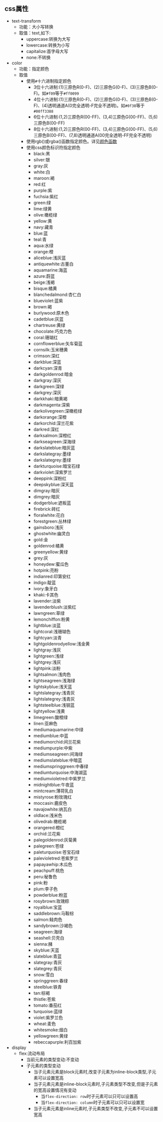 ## css属性
* text-transform
    * 功能：大小写转换
    * 取值：text,如下:
        * uppercase:转换为大写
        * lowercase:转换为小写
        * capitalize:首字母大写
        * none:不转换
* color
    * 功能：指定颜色
    * 取值
        * 使用`#`十六进制指定颜色
            * 3位十六进制:(1)三原色R(0-F)、(2)三原色G(0-F)、(3)三原色B(0-F)。如`#f09`等于`#ff0099`
            * 4位十六进制:(1)三原色R(0-F)、(2)三原色G(0-F)、(3)三原色B(0-F)、(4)透明通道A(0完全透明-F完全不透明)。如`#0f38`等于`#00ff3388`
            * 6位十六进制:(1,2)三原色R(00-FF)、(3,4)三原色G(00-FF)、(5,6)三原色B(00-FF)
            * 8位十六进制:(1,2)三原色R(00-FF)、(3,4)三原色G(00-FF)、(5,6)三原色B(00-FF)、(7,8)透明通道A(00完全透明-FF完全不透明)
        * 使用rgb()或rgba()函数指定颜色。详见[颜色函数](index.html?title=/md/web/css/文档/函数)
        * 使用css颜色标识符指定颜色 
            * black:黑
            * silver:银
            * gray:灰
            * white:白
            * maroon:褐
            * red:红
            * purple:紫
            * fuchsia:紫红
            * green:绿
            * lime:绿黄
            * olive:橄榄绿
            * yellow:黄
            * navy:藏青
            * blue:蓝
            * teal:青
            * aqua:水绿
            * orange:橙
            * aliceblue:浅灰蓝
            * antiquewhite:古董白
            * aquamarine:海蓝
            * azure:蔚蓝
            * beige:浅褐
            * bisque:橘黄
            * blanchedalmond:杏仁白
            * blueviolet:蓝紫
            * brown:褐
            * burlywood:原木色
            * cadetblue:灰蓝
            * chartreuse:黄绿
            * chocolate:巧克力色
            * coral:珊瑚红
            * cornflowerblue:矢车菊蓝
            * cornsilk:玉米穗黄
            * crimson:深红
            * darkblue:深蓝
            * darkcyan:深青
            * darkgoldenrod:暗金
            * darkgray:深灰
            * darkgreen:深绿
            * darkgrey:深灰
            * darkkhaki:暗黄褐
            * darkmagenta:深紫
            * darkolivegreen:深橄榄绿
            * darkorange:深橙
            * darkorchid:深兰花紫
            * darkred:深红
            * darksalmon:深橙红
            * darkseagreen:深海绿
            * darkslateblue:暗灰蓝
            * darkslategray:墨绿
            * darkslategrey:墨绿
            * darkturquoise:暗宝石绿
            * darkviolet:深紫罗兰
            * deeppink:深粉红
            * deepskyblue:深天蓝
            * dimgray:暗灰
            * dimgrey:暗灰
            * dodgerblue:遮板蓝
            * firebrick:砖红
            * floralwhite:花白
            * forestgreen:丛林绿
            * gainsboro:浅灰
            * ghostwhite:幽灵白
            * gold:金
            * goldenrod:橘黄
            * greenyellow:黄绿
            * grey:灰
            * honeydew:蜜瓜色
            * hotpink:亮粉
            * indianred:印第安红
            * indigo:靛蓝
            * ivory:象牙白
            * khaki:卡其色
            * lavender:淡紫
            * lavenderblush:淡紫红
            * lawngreen:草绿
            * lemonchiffon:粉黄
            * lightblue:淡蓝
            * lightcoral:浅珊瑚色
            * lightcyan:淡青
            * lightgoldenrodyellow:浅金黄
            * lightgray:浅灰
            * lightgreen:浅绿
            * lightgrey:浅灰
            * lightpink:淡粉
            * lightsalmon:浅肉色
            * lightseagreen:浅海绿
            * lightskyblue:浅天蓝
            * lightslategray:浅青灰
            * lightslategrey:浅青灰
            * lightsteelblue:浅钢蓝
            * lightyellow:浅黄
            * limegreen:酸橙绿
            * linen:亚麻色
            * mediumaquamarine:中绿
            * mediumblue:中蓝
            * mediumorchid:间兰花紫
            * mediumpurple:中紫
            * mediumseagreen:间海绿
            * mediumslateblue:中暗蓝
            * mediumspringgreen:中春绿
            * mediumturquoise:中海湖蓝
            * mediumvioletred:中紫罗兰
            * midnightblue:午夜蓝
            * mintcream:薄荷乳白
            * mistyrose:粉玫瑰红
            * moccasin:鹿皮色
            * navajowhite:纳瓦白
            * oldlace:浅米色
            * olivedrab:橄榄褐
            * orangered:橙红
            * orchid:兰花紫
            * palegoldenrod:灰菊黄
            * palegreen:苍绿
            * paleturquoise:苍宝石绿
            * palevioletred:苍紫罗兰
            * papayawhip:木瓜色
            * peachpuff:桃色
            * peru:秘鲁色
            * pink:粉
            * plum:李子色
            * powderblue:粉蓝
            * rosybrown:玫瑰粽
            * royalblue:宝蓝
            * saddlebrown:马鞍棕
            * salmon:鲑肉色
            * sandybrown:沙褐色
            * seagreen:海绿
            * seashell:贝壳白
            * sienna:赭
            * skyblue:天蓝
            * slateblue:青蓝
            * slategray:青灰
            * slategrey:青灰
            * snow:雪白
            * springgreen:春绿
            * steelblue:铁青
            * tan:棕褐
            * thistle:苍紫
            * tomato:番茄红
            * turquoise:蓝绿
            * violet:紫罗兰色
            * wheat:麦色
            * whitesmoke:烟白
            * yellowgreen:黄绿
            * rebeccapurple:利百加紫
* display
    * flex:流动布局
        * 当前元素的类型变动:不变动
        * 子元素的类型变动
            * 当子元素元素是block元素时,改变子元素为inline-block类型,子元素可以设置宽高
            * 当子元素元素是inline-block元素时,子元素类型不改变,但是子元素的宽高设置情况有变动
                * 当`flex-direction: row`时子元素可以只可以设置高 
                * 当`flex-direction: column`时子元素可以只可以设置宽 
            * 当子元素元素是inline元素时,子元素类型不改变,子元素不可以设置宽高 
    
